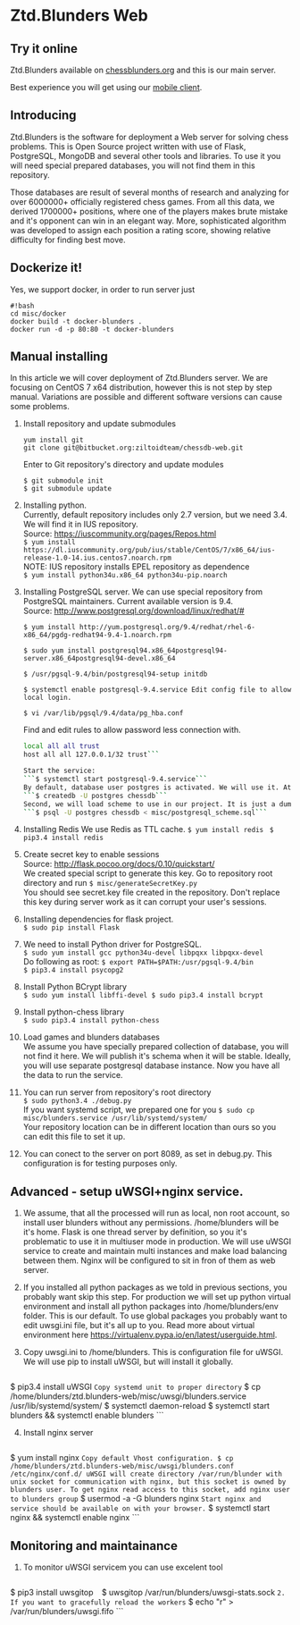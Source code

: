 # Ztd.Blunders Web

## Try it online
Ztd.Blunders available on [chessblunders.org](https://chessblunders.org/) and this is our main server. 

Best experience you will get using our [mobile client](https://play.google.com/store/apps/details?id=io.ztd.blunders.free).

## Introducing
Ztd.Blunders is the software for deployment a Web server for solving chess problems. This is Open Source project written with use of Flask, PostgreSQL, MongoDB and several other tools and libraries. To use it you will need special prepared databases, you will not find them in this repository.

Those databases are result of several months of research and analyzing for over 6000000+ officially registered chess games.  From all this data, we derived 1700000+ positions, where one of the players makes brute mistake and it's opponent can win in an elegant way. More, sophisticated algorithm was developed to assign each position a rating score, showing relative difficulty for finding best move.

## Dockerize it!
Yes, we support docker, in order to run server just 

```
#!bash
cd misc/docker
docker build -t docker-blunders .
docker run -d -p 80:80 -t docker-blunders
```
## Manual installing
In this article we will cover deployment of Ztd.Blunders server. We are focusing on CentOS 7 x64 distribution, however this is not step by step manual. Variations are possible and different software versions can cause some problems.

1. Install repository and update submodules  
    ```
    yum install git  
    git clone git@bitbucket.org:ziltoidteam/chessdb-web.git
    ```

    Enter to Git repository's directory and update modules  
    ```
    $ git submodule init  
    $ git submodule update
    ```

2. Installing python.  
    Currently, default repository includes only 2.7 version, but we need 3.4. We will find it in IUS repository.  
    Source: https://iuscommunity.org/pages/Repos.html  
    ```$ yum install https://dl.iuscommunity.org/pub/ius/stable/CentOS/7/x86_64/ius-release-1.0-14.ius.centos7.noarch.rpm```  
    NOTE: IUS repository installs EPEL repository as dependence  
    ```$ yum install python34u.x86_64 python34u-pip.noarch```

3. Installing PostgreSQL server.
    We can use special repository from PostgreSQL maintainers. Current available version is 9.4.  
    Source: http://www.postgresql.org/download/linux/redhat/#  
    ```
    $ yum install http://yum.postgresql.org/9.4/redhat/rhel-6-x86_64/pgdg-redhat94-9.4-1.noarch.rpm
    ```  
    ```
    $ sudo yum install postgresql94.x86_64postgresql94-server.x86_64postgresql94-devel.x86_64  
    ```  
    ```
    $ /usr/pgsql-9.4/bin/postgresql94-setup initdb  
    ```  
    ```
    $ systemctl enable postgresql-9.4.service Edit config file to allow local login.
    ```  
    ```  
    $ vi /var/lib/pgsql/9.4/data/pg_hba.conf
    ```

    Find and edit rules to allow password less connection with.
    ```bash
    local all all trust  
    host all all 127.0.0.1/32 trust```

    Start the service:
    ```$ systemctl start postgresql-9.4.service```  
    By default, database user postgres is activated. We will use it. At first, create empty database chessdb
    ```$ createdb -U postgres chessdb```  
    Second, we will load scheme to use in our project. It is just a dump stored in our repository.
    ```$ psql -U postgres chessdb < misc/postgresql_scheme.sql```  

4. Installing Redis
    We use Redis as TTL cache.
    ```$ yum install redis ```
    ```$ pip3.4 install redis ```
5. Create secret key to enable sessions  
    Source: http://flask.pocoo.org/docs/0.10/quickstart/  
    We created special script to generate this key. Go to repository root directory and run
    ```$ misc/generateSecretKey.py```  
    You should see secret.key file created in the repository. Don't replace this key during server work as it can corrupt your user's sessions.

6. Installing dependencies for flask project.  
    ```$ sudo pip install Flask```  

7. We need to install Python driver for PostgreSQL.  
    ```$ sudo yum install gcc python34u-devel libpqxx libpqxx-devel```  
    Do following as root: 
    ```$ export PATH=$PATH:/usr/pgsql-9.4/bin```  
    ```$ pip3.4 install psycopg2```  

8. Install Python BCrypt library  
    ```$ sudo yum install libffi-devel $ sudo pip3.4 install bcrypt```  

9. Install python-chess library  
    ```$ sudo pip3.4 install python-chess```  

10. Load games and blunders databases  
    We assume you have specially prepared collection of database, you will not find it here. We will publish it's schema when it will be stable. Ideally, you will use separate postgresql database instance.
    Now you have all the data to run the service.
11. You can run server from repository's root directory  
    ```$ sudo python3.4 ./debug.py```  
    If you want systemd script, we prepared one for you
    ```$ sudo cp misc/blunders.service /usr/lib/systemd/system/```  
    Your repository location can be in different location than ours so you can edit this file to set it up.
12. You can conect to the server on port 8089, as set in debug.py. This configuration is for testing purposes only.

## Advanced - setup uWSGI+nginx service.
1. We assume, that all the processed will run as local, non root account, so install user blunders without any permissions. /home/blunders will be it's home.
Flask is one thread server by definition, so you it's problematic to use it in multiuser mode in production. We will use uWSGI service to create and maintain multi instances and make load balancing between them. Nginx will be configured to sit in fron of them as web server.
2. If you installed all python packages as we told in previous sections, you probably want skip this step. For production we will set up python virtual environment and install all python packages into /home/blunders/env folder. This is our default. To use global packages you probably want to edit uwsgi.ini file, but it's all up to you.  Read more about  virtual environment here https://virtualenv.pypa.io/en/latest/userguide.html.

3. Copy uwsgi.ini to /home/blunders. This is configuration file for uWSGI. We will use pip to install uWSGI, but will install it globally.
    ```
  $ pip3.4 install uWSGI
    ```
Copy systemd unit to proper directory
    ```
  $ cp /home/blunders/ztd.blunders-web/misc/uwsgi/blunders.service /usr/lib/systemd/system/
  $ systemctl daemon-reload
  $ systemctl start blunders && systemctl enable blunders
    ```

4. Install nginx server
    ```
  $ yum install nginx
    ```
Copy default Vhost configuration.
  $ cp /home/blunders/ztd.blunders-web/misc/uwsgi/blunders.conf /etc/nginx/conf.d/
uWSGI will create directory /var/run/blunder with unix socket for communication with nginx, but this socket is owned by blunders user. To get nginx read access to this socket, add nginx user to blunders group
    ```
  $ usermod -a -G blunders nginx
    ```
Start nginx and service should be available on with your browser.
    ```
  $ systemctl start nginx && systemctl enable nginx
    ```
## Monitoring and maintainance
1. To monitor uWSGI servicem you can use excelent tool
    ```
  $ pip3 install uwsgitop
    ```
    ```
  $ uwsgitop /var/run/blunders/uwsgi-stats.sock
    ```
2. If you want to gracefully reload the workers
    ```
  $ echo "r" > /var/run/blunders/uwsgi.fifo
    ```